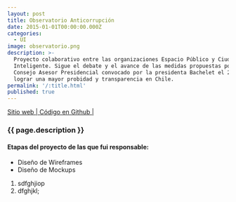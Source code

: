 ```yaml
---
layout: post
title: Observatorio Anticorrupción
date: 2015-01-01T00:00:00.000Z
categories:
  - UI
image: observatorio.png
description: >-
  Proyecto colaborativo entre las organizaciones Espacio Público y Ciudadano
  Inteligente. Sigue el debate y el avance de las medidas propuestas por el
  Consejo Asesor Presidencial convocado por la presidenta Bachelet el 2015, para
  lograr una mayor probidad y transparencia en Chile.
permalink: '/:title.html'
published: true
---
```


<p>
<a href="http://observatorioanticorrupcion.cl/" target="_blank"><i class="fa fa-external-link-square" aria-hidden="true"></i> Sitio web | </a>
<a href="https://github.com/ciudadanointeligente/observatorio" target="_blank"><i class="fa fa-github" aria-hidden="true"></i> Código en Github | </a>
</p>

<h3>{{ page.description }}</h3>

<h4>Etapas del proyecto de las que fui responsable:</h4>
<ul class="linea list-unstyled">
  <li>Diseño de Wireframes</li>
  <li>Diseño de Mockups</li>
</ul>

1. sdfghjiop
2. dfghjkl;

<div id="main-slider">
  <div class="item"><img alt="" src="{{ site.baseurl }}img/content/observatorio/01.png" class="img-responsive"></div>
  <div class="item"><img alt="" src="{{ site.baseurl }}img/content/observatorio/02.png" class="img-responsive"></div>
</div>
